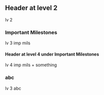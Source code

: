 ## Header at level 2

lv 2

### Important Milestones

lv 3 imp mils

#### Header at level 4 under Important Milestones

lv 4 imp mils + something

### abc

lv 3 abc

